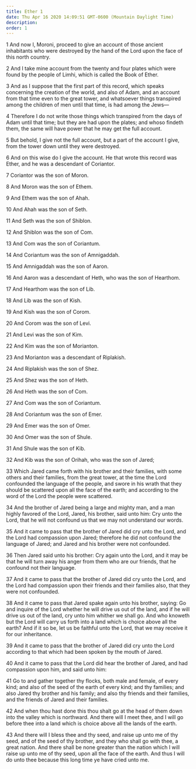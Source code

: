 ```yaml
---
title: Ether 1
date: Thu Apr 16 2020 14:09:51 GMT-0600 (Mountain Daylight Time)
description: 
order: 1
---
```


<p>
  1 And now I, Moroni, proceed to give an account of those ancient inhabitants
  who were destroyed by the hand of the Lord upon the face of this north
  country.
</p>
<p>
  2 And I take mine account from the twenty and four plates which were found by
  the people of Limhi, which is called the Book of Ether.
</p>
<p>
  3 And as I suppose that the first part of this record, which speaks concerning
  the creation of the world, and also of Adam, and an account from that time
  even to the great tower, and whatsoever things transpired among the children
  of men until that time, is had among the Jews&#x2014;
</p>
<p>
  4 Therefore I do not write those things which transpired from the days of Adam
  until that time; but they are had upon the plates; and whoso findeth them, the
  same will have power that he may get the full account.
</p>
<p>
  5 But behold, I give not the full account, but a part of the account I give,
  from the tower down until they were destroyed.
</p>
<p>
  6 And on this wise do I give the account. He that wrote this record was Ether,
  and he was a descendant of Coriantor.
</p>
<p>7 Coriantor was the son of Moron.</p>
<p>8 And Moron was the son of Ethem.</p>
<p>9 And Ethem was the son of Ahah.</p>
<p>10 And Ahah was the son of Seth.</p>
<p>11 And Seth was the son of Shiblon.</p>
<p>12 And Shiblon was the son of Com.</p>
<p>13 And Com was the son of Coriantum.</p>
<p>14 And Coriantum was the son of Amnigaddah.</p>
<p>15 And Amnigaddah was the son of Aaron.</p>
<p>16 And Aaron was a descendant of Heth, who was the son of Hearthom.</p>
<p>17 And Hearthom was the son of Lib.</p>
<p>18 And Lib was the son of Kish.</p>
<p>19 And Kish was the son of Corom.</p>
<p>20 And Corom was the son of Levi.</p>
<p>21 And Levi was the son of Kim.</p>
<p>22 And Kim was the son of Morianton.</p>
<p>23 And Morianton was a descendant of Riplakish.</p>
<p>24 And Riplakish was the son of Shez.</p>
<p>25 And Shez was the son of Heth.</p>
<p>26 And Heth was the son of Com.</p>
<p>27 And Com was the son of Coriantum.</p>
<p>28 And Coriantum was the son of Emer.</p>
<p>29 And Emer was the son of Omer.</p>
<p>30 And Omer was the son of Shule.</p>
<p>31 And Shule was the son of Kib.</p>
<p>32 And Kib was the son of Orihah, who was the son of Jared;</p>
<p>
  33 Which Jared came forth with his brother and their families, with some
  others and their families, from the great tower, at the time the Lord
  confounded the language of the people, and swore in his wrath that they should
  be scattered upon all the face of the earth; and according to the word of the
  Lord the people were scattered.
</p>
<p>
  34 And the brother of Jared being a large and mighty man, and a man highly
  favored of the Lord, Jared, his brother, said unto him: Cry unto the Lord,
  that he will not confound us that we may not understand our words.
</p>
<p>
  35 And it came to pass that the brother of Jared did cry unto the Lord, and
  the Lord had compassion upon Jared; therefore he did not confound the language
  of Jared; and Jared and his brother were not confounded.
</p>
<p>
  36 Then Jared said unto his brother: Cry again unto the Lord, and it may be
  that he will turn away his anger from them who are our friends, that he
  confound not their language.
</p>
<p>
  37 And it came to pass that the brother of Jared did cry unto the Lord, and
  the Lord had compassion upon their friends and their families also, that they
  were not confounded.
</p>
<p>
  38 And it came to pass that Jared spake again unto his brother, saying: Go and
  inquire of the Lord whether he will drive us out of the land, and if he will
  drive us out of the land, cry unto him whither we shall go. And who knoweth
  but the Lord will carry us forth into a land which is choice above all the
  earth? And if it so be, let us be faithful unto the Lord, that we may receive
  it for our inheritance.
</p>
<p>
  39 And it came to pass that the brother of Jared did cry unto the Lord
  according to that which had been spoken by the mouth of Jared.
</p>
<p>
  40 And it came to pass that the Lord did hear the brother of Jared, and had
  compassion upon him, and said unto him:
</p>
<p>
  41 Go to and gather together thy flocks, both male and female, of every kind;
  and also of the seed of the earth of every kind; and thy families; and also
  Jared thy brother and his family; and also thy friends and their families, and
  the friends of Jared and their families.
</p>
<p>
  42 And when thou hast done this thou shalt go at the head of them down into
  the valley which is northward. And there will I meet thee, and I will go
  before thee into a land which is choice above all the lands of the earth.
</p>
<p>
  43 And there will I bless thee and thy seed, and raise up unto me of thy seed,
  and of the seed of thy brother, and they who shall go with thee, a great
  nation. And there shall be none greater than the nation which I will raise up
  unto me of thy seed, upon all the face of the earth. And thus I will do unto
  thee because this long time ye have cried unto me.
</p>
